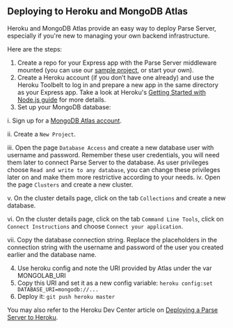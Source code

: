 ## Deploying to Heroku and MongoDB Atlas

Heroku and MongoDB Atlas provide an easy way to deploy Parse Server, especially if you're new to managing your own backend infrastructure.

Here are the steps:

1. Create a repo for your Express app with the Parse Server middleware mounted (you can use our [sample project](https://github.com/parse-community/parse-server-example), or start your own).
2. Create a Heroku account (if you don’t have one already) and use the Heroku Toolbelt to log in and prepare a new app in the same directory as your Express app. Take a look at Heroku's [Getting Started with Node.js guide](https://devcenter.heroku.com/articles/getting-started-with-nodejs#introduction) for more details.
3. Set up your MongoDB database:

  i. Sign up for a [MongoDB Atlas account](https://www.mongodb.com/cloud/atlas).
  
  ii. Create a `New Project`.
  
  iii. Open the page `Database Access` and create a new database user with username and password. Remember these user credentials, you will need them later to connect Parse Server to the database. As user privileges choose `Read and write to any database`, you can change these privileges later on and make them more restrictive according to your needs.
  iv. Open the page `Clusters` and create a new cluster.
  
  v. On the cluster details page, click on the tab `Collections` and create a new database.
  
  vi. On the cluster details page, click on the tab `Command Line Tools`, click on `Connect Instructions` and choose `Connect your application`.
  
  vii. Copy the database connection string. Replace the placeholders in the connection string with the username and password of the user you created earlier and the database name.
  
4. Use heroku config and note the URI provided by Atlas under the var MONGOLAB_URI
5. Copy this URI and set it as a new config variable: `heroku config:set DATABASE_URI=mongodb://...`
6. Deploy it: `git push heroku master`

You may also refer to the Heroku Dev Center article on [Deploying a Parse Server to Heroku](https://devcenter.heroku.com/articles/deploying-a-parse-server-to-heroku).
